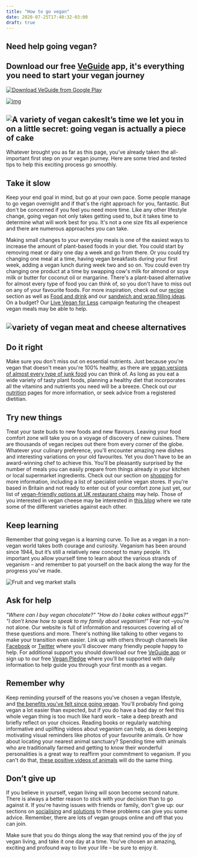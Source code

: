 ```yaml
---
title: "How to go vegan"
date: 2020-07-25T17:40:32-03:00
draft: true
---
```

## Need help going vegan?

## Download our free [VeGuide](https://vegansociety.com/veguide) app, it's everything you need to start your vegan journey

[![Download VeGuide from Google Play](https://www.vegansociety.com/sites/default/files/uploads/veguide/google_play_button.png)](https://play.google.com/store/apps/details?id=com.vegansoc.veguide)

[![img](https://www.vegansociety.com/sites/default/files/uploads/veguide/app_store_button.png)](https://itunes.apple.com/gb/app/veguide/id1440723859?mt=8)

## ![A variety of vegan cakes](https://www.vegansociety.com/sites/default/files/uploads/Cakes_960.JPG)It’s time we let you in on a little secret: going vegan is actually a piece of cake

Whatever brought you as far as this page, you’ve already taken the all-important first step on your vegan journey. Here are some tried and tested tips to help this exciting process go smoothly.

## Take it slow

Keep your end goal in mind, but go at your own pace. Some people manage to go vegan overnight and if that's the right approach for you, fantastic. But don't be concerned if you feel you need more time. Like any other lifestyle change, going vegan not only takes getting used to, but it takes time to determine what will work best for you. It's not a one size fits all experience and there are numerous approaches you can take.

Making small changes to your everyday meals is one of the easiest ways to increase the amount of plant-based foods in your diet. You could start by removing meat or dairy one day a week and go from there. Or you could try changing one meal at a time, having vegan breakfasts during your first week, adding a vegan lunch during week two and so on. You could even try changing one product at a time by swapping cow's milk for almond or soya milk or butter for coconut oil or margarine. There's a plant-based alternative for almost every type of food you can think of, so you don't have to miss out on any of your favourite foods. For more inspiration, check out our [recipe](https://www.vegansociety.com/resources/recipes) section as well as [Food and drink](https://www.vegansociety.com/resources/lifestyle/food-and-drink) and our [sandwich and wrap filling ideas](https://www.vegansociety.com/resources/lifestyle/food-and-drink/sandwich-and-wrap-fillings). On a budget? Our [Live Vegan for Less](https://www.vegansociety.com/take-action/campaigns/live-vegan-less) campaign featuring the cheapest vegan meals may be able to help.

## ![variety of vegan meat and cheese alternatives](https://www.vegansociety.com/sites/default/files/uploads/Meatlike_960.JPG)

## Do it right

Make sure you don't miss out on essential nutrients. Just because you're vegan that doesn't mean you're 100% healthy, as there are [vegan versions of almost every type of junk food](https://www.vegansociety.com/whats-new/blog/15-best-vegan-junk-food-indulgences) you can think of. As long as you eat a wide variety of tasty plant foods, planning a healthy diet that incorporates all the vitamins and nutrients you need will be a breeze. Check out our [nutrition](https://www.vegansociety.com/resources/nutrition-health) pages for more information, or seek advice from a registered dietitian.

## Try new things

Treat your taste buds to new foods and new flavours. Leaving your food comfort zone will take you on a voyage of discovery of new cuisines. There are thousands of vegan recipes out there from every corner of the globe. Whatever your culinary preference, you'll encounter amazing new dishes and interesting variations on your old favourites. Yet you don't have to be an award-winning chef to achieve this. You'll be pleasantly surprised by the number of meals you can easily prepare from things already in your kitchen or local supermarket ingredients. Check out our section on [shopping](https://www.vegansociety.com/resources/lifestyle/shopping) for more information, including a list of specialist online vegan stores. If you're based in Britain and not ready to enter out of your comfort zone just yet, our list of [vegan-friendly options at UK restaurant chains](https://www.vegansociety.com/resources/lifestyle/food-and-drink/list-vegan-friendly-options-uk-restaurant-chains) may help. Those of you interested in vegan cheese may be interested in [this blog](https://www.vegansociety.com/whats-new/blog/best-vegan-cheeses-rated) where we rate some of the different varieties against each other.

## Keep learning

Remember that going vegan is a learning curve. To live as a vegan in a non-vegan world takes both courage and curiosity. Veganism has been around since 1944, but it’s still a relatively new concept to many people. It’s important you allow yourself time to learn about the various strands of veganism – and remember to pat yourself on the back along the way for the progress you've made.

![Fruit and veg market stalls](https://www.vegansociety.com/sites/default/files/uploads/Colombian_930.jpg)

## Ask for help

*"Where can I buy vegan chocolate?" "How do I bake cakes without eggs?" "I don’t know how to speak to my family about veganism!”* Fear not –you're not alone. Our website is full of information and resources covering all of these questions and more. There's nothing like talking to other vegans to make your transition even easier. Link up with others through channels like [Facebook](https://www.facebook.com/TheVeganSociety) or [Twitter](https://twitter.com/TheVeganSociety) where you'll discover many friendly people happy to help. For additional support you should download our free [VeGuide app](https://vegansociety.com/veguide) or sign up to our free [Vegan Pledge](https://www.vegansociety.com/try-vegan/get-support) where you’ll be supported with daily information to help guide you through your first month as a vegan.

## Remember why

Keep reminding yourself of the reasons you've chosen a vegan lifestyle, and [the benefits you've felt since going vegan](https://www.vegansociety.com/whats-new/blog/discovering-unexpected-benefits-veganism). You'll probably find going vegan a lot easier than expected, but if you do have a bad day or feel this whole vegan thing is too much like hard work – take a deep breath and briefly reflect on your choices. Reading books or regularly watching informative and uplifting videos about veganism can help, as does keeping motivating visual reminders like photos of your favourite animals. Or how about locating your nearest animal sanctuary? Spending time with animals who are traditionally farmed and getting to know their wonderful personalities is a great way to reaffirm your commitment to veganism. If you can't do that, [these positive videos of animals](https://youtu.be/wV92bw6Np24) will do the same thing.

## Don’t give up

If you believe in yourself, vegan living will soon become second nature. There is always a better reason to stick with your decision than to go against it. If you're having issues with friends or family, don't give up: our sections on [socialising](https://www.vegansociety.com/resources/lifestyle/social) and [solutions](https://www.vegansociety.com/get-involved/international-rights-network/currently-experiencing-problems) to these problems can give you some advice. Remember, there are lots of vegan groups online and off that you can join.

Make sure that you do things along the way that remind you of the joy of vegan living, and take it one day at a time. You've chosen an amazing, exciting and profound way to live your life – be sure to enjoy it.
